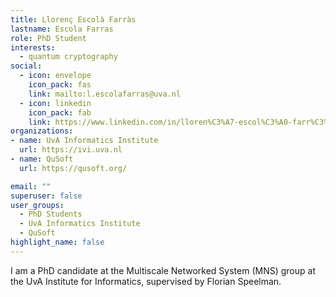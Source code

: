 ```yaml
---
title: Llorenç Escolà Farràs
lastname: Escola Farras
role: PhD Student
interests:
  - quantum cryptography
social:
  - icon: envelope
    icon_pack: fas
    link: mailto:l.escolafarras@uva.nl
  - icon: linkedin
    icon_pack: fab
    link: https://www.linkedin.com/in/lloren%C3%A7-escol%C3%A0-farr%C3%A0s-0b98b71b6/
organizations:
- name: UvA Informatics Institute
  url: https://ivi.uva.nl
- name: QuSoft
  url: https://qusoft.org/

email: ""
superuser: false
user_groups:
  - PhD Students
  - UvA Informatics Institute
  - QuSoft
highlight_name: false
---
```


I am a PhD candidate at the Multiscale Networked System (MNS) group at the UvA Institute for Informatics, supervised by Florian Speelman.
